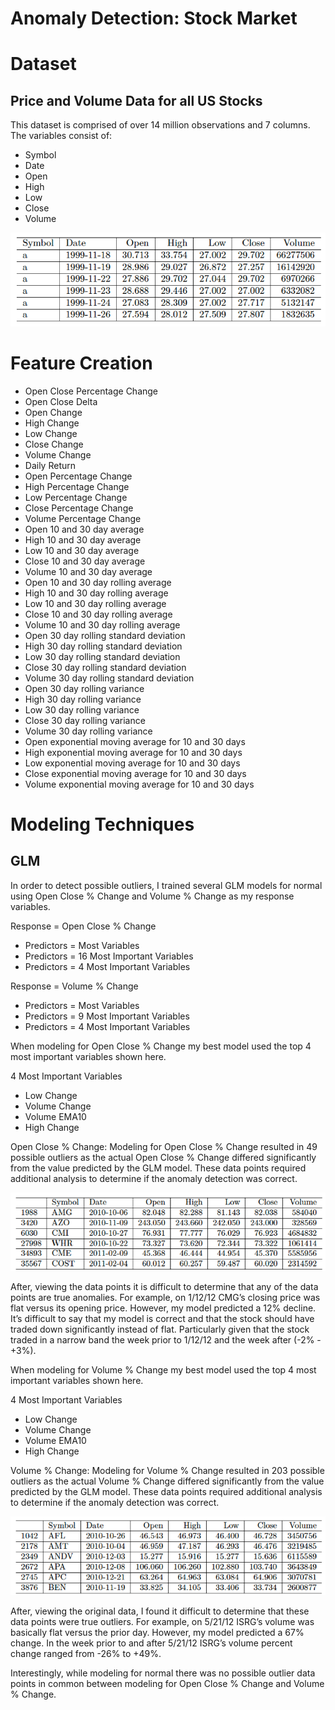 # Anomaly Detection: Stock Market
# Dataset
## Price and Volume Data for all US Stocks 
This dataset is comprised of over 14 million observations and 7 columns. The variables consist of:
- Symbol
- Date
- Open
- High
- Low
- Close
- Volume  

![](figs/Picture1.png)
# Feature Creation
- Open Close Percentage Change 
- Open Close Delta 
- Open Change 
- High Change 
- Low Change 
- Close Change 
- Volume Change 
- Daily Return 
- Open Percentage Change 
- High Percentage Change 
- Low Percentage Change 
- Close Percentage Change
- Volume Percentage Change 
- Open 10 and 30 day average 
- High 10 and 30 day average
- Low 10 and 30 day average
- Close 10 and 30 day average
- Volume 10 and 30 day average
- Open 10 and 30 day rolling average
- High 10 and 30 day rolling average
- Low 10 and 30 day rolling average
- Close 10 and 30 day rolling average
- Volume 10 and 30 day rolling average
- Open 30 day rolling standard deviation 
- High 30 day rolling standard deviation
- Low 30 day rolling standard deviation
- Close 30 day rolling standard deviation
- Volume 30 day rolling standard deviation
- Open 30 day rolling variance
- High 30 day rolling variance
- Low 30 day rolling variance
- Close 30 day rolling variance
- Volume 30 day rolling variance
- Open exponential moving average for 10 and 30 days 
- High exponential moving average for 10 and 30 days 
- Low exponential moving average for 10 and 30 days 
- Close exponential moving average for 10 and 30 days 
- Volume exponential moving average for 10 and 30 days 

# Modeling Techniques
## GLM
In order to detect possible outliers, I trained several GLM models for normal using Open Close % Change
and Volume % Change as my response variables. 

Response = Open Close % Change
- Predictors = Most Variables
- Predictors = 16 Most Important Variables
- Predictors = 4 Most Important Variables

Response = Volume % Change
- Predictors = Most Variables
- Predictors = 9 Most Important Variables
- Predictors = 4 Most Important Variables

When modeling for Open Close % Change my best model used the top 4 most important variables shown here. 

4 Most Important Variables
- Low Change
- Volume Change
- Volume EMA10
- High Change

Open Close % Change: Modeling for Open Close % Change resulted in 49 possible outliers as the actual Open Close % Change differed significantly from the value predicted by the GLM model. These data points required additional analysis to determine if the anomaly
detection was correct. 

![](figs/Picture2.png)

After, viewing the data points it is difficult to determine that any of the data points are true anomalies. For example, on 1/12/12 CMG’s closing price was flat versus its opening price. However, my model predicted a 12% decline. It’s difficult to say that my model is correct and that the stock should have traded down significantly instead of flat. Particularly given that the stock traded in a narrow band the
week prior to 1/12/12 and the week after (-2% - +3%).

When modeling for Volume % Change my best model used the top 4 most important variables shown here. 

4 Most Important Variables
- Low Change
- Volume Change
- Volume EMA10
- High Change

Volume % Change: Modeling for Volume % Change resulted in 203 possible outliers as the actual Volume % Change differed significantly from the value predicted by the GLM model. These data points required additional analysis to determine if the anomaly detection was correct.

![](figs/Picture3.png)

After, viewing the original data, I found it difficult to determine that these data points were true outliers. For example, on 5/21/12 ISRG’s volume was basically flat versus the prior day. However, my model predicted a 67% change. In the week prior to and after 5/21/12 ISRG’s volume percent change ranged from -26% to +49%. 

Interestingly, while modeling for normal there was no possible outlier data points in common between modeling for Open Close % Change and Volume % Change.
